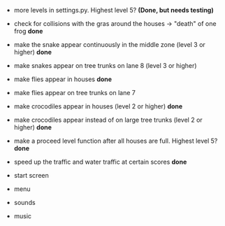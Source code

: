 - more levels in settings.py. Highest level 5? **(Done, but needs testing)**

- check for collisions with the gras around the houses -> "death" of one frog **done**

- make the snake appear continuously in the middle zone (level 3 or higher) **done**
- make snakes appear on tree trunks on lane 8 (level 3 or higher)

- make flies appear in houses **done**
- make flies appear on tree trunks on lane 7

- make crocodiles appear in houses (level 2 or higher) **done**
- make crocodiles appear instead of on large tree trunks (level 2 or higher) **done**

- make a proceed level function after all houses are full. Highest level 5? **done**

- speed up the traffic and water traffic at certain scores **done**

- start screen
- menu
- sounds
- music
